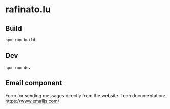 # rafinato.lu

## Build
``` npm run build ```

## Dev
``` npm run dev ```

## Email component
Form for sending messages directly from the website.
Tech documentation: https://www.emailjs.com/
